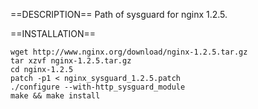 ==DESCRIPTION==
Path of sysguard for nginx 1.2.5.

==INSTALLATION==

    wget http://www.nginx.org/download/nginx-1.2.5.tar.gz
    tar xzvf nginx-1.2.5.tar.gz
    cd nginx-1.2.5
    patch -p1 < nginx_sysguard_1.2.5.patch
    ./configure --with-http_sysguard_module
    make && make install
